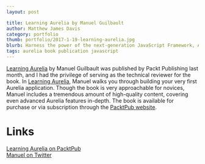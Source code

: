 ```yaml
---
layout: post

title: Learning Aurelia by Manuel Guilbault
author: Matthew James Davis
category: portfolio
thumb: portfolio/2017-1-19-learning-aurelia.jpg
blurb: Harness the power of the next-generation JavaScript Framework, Aurelia, and start creating apps that really set you apart.
tags: aurelia book publication javascript
---
```

<span style="text-decoration: underline">Learning Aurelia</span> by Manuel Guilbault was published by Packt Publishing last month, and I had the privilege of serving as the technical reviewer for the book. In <span style="text-decoration: underline">Learning Aurelia</span>, Manuel walks you through building your very first Aurelia application. Though the book is very approachable for novices, Manuel includes a tremendous amount of high-quality content, covering even advanced Aurelia features in-depth. The book is available for purchase or via subscription through the [PacktPub website](https://www.packtpub.com/web-development/learning-aurelia).

# Links 

[Learning Aurelia on PacktPub](https://www.packtpub.com/web-development/learning-aurelia)<br />
[Manuel on Twitter](https://twitter.com/manuguilbault)<br />